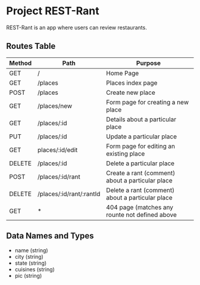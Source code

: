 # Project REST-Rant
REST-Rant is an app where users can review restaurants.

## Routes Table

|Method|Path|Purpose|
|------|----|-------|
|GET|/|Home Page|
|GET|/places|Places index page|
|POST|/places|Create new place|
|GET|/places/new|Form page for creating a new place|
|GET|/places/:id|Details about a particular place|
|PUT|/places/:id|Update a particular place|
|GET|places/:id/edit|Form page for editing an existing place|
|DELETE|/places/:id|Delete a particular place|
|POST|/places/:id/rant|Create a rant (comment) about a particular place|
|DELETE|/places/:id/rant/:rantId|Delete a rant (comment) about a particular place|
|GET|*|404 page (matches any rounte not defined above|)

## Data Names and Types

- name (string)
- city (string)
- state (string)
- cuisines (string)
- pic (string)
